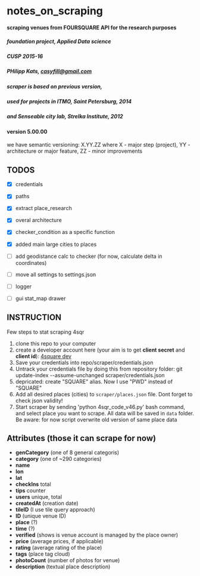 notes_on_scraping
=================
**scraping venues from FOURSQUARE API for the research purposes** 

##### foundation project, Applied Data science
##### CUSP 2015-16
##### PHilipp Kats, casyfill@gmail.com

##### scraper is based on previous version, 
##### used for projects in ITMO, Saint Petersburg, 2014
##### and Senseable city lab, Strelka Institute, 2012

#### version 5.00.00

we have semantic versioning: X.YY.ZZ 
where X - major step (project), 
YY - architecture or major feature,
ZZ - minor improvements

## TODOS
- [x] credentials
- [x] paths
- [x] extract place_research
- [x] overal architecture
- [x] checker_condition as a specific function
- [x] added main large cities to places
- [ ] add geodistance calc to checker (for now, calculate 	delta in coordinates)
- [ ] move all settings to settings.json
- [ ] logger
- [ ] gui stat_map drawer


## INSTRUCTION
Few steps to stat scraping 4sqr

1. clone this repo to your computer
2. create a developer account here (your aim is to get **client secret** and **client id**): [4square dev](https://developer.foursquare.com/)
3. Save your credentials into repo/scraper/credentials.json
4. Untrack your credentials file by doing this from repository folder: git update-index --assume-unchanged scraper/credentials.json
5. depricated: create "SQUARE" alias. Now I use "PWD" instead of "SQUARE"
6. Add all desired places (cities) to `scraper/places.json` file. Dont forget to check json validity!
7. Start scraper by sending 'python 4sqr_code_v46.py' bash command, and select place you want to scrape. All data will be saved in `data` folder. Be aware: for now script overwrite old version of same place data

## Attributes (those it can scrape for now)

- **genCategory** (one of 8 general categoris) 
- **category** (one of ~290 categories)
- **name**
- **lon**
- **lat**
- **checkIns** total
- **tips** counter
- **users** unique, total
- **createdAt** (creation date)
- **tileID** (I use tile query approach)
- **ID** (unique venue ID)
- **place** (?)
- **time** (?)
- **verified** (shows is venue account is managed by the place owner)
- **price** (average prices, if applicable)
- **rating** (average rating of the place)
- **tags** (place tag cloud)
- **photoCount** (number of photos for venue)
- **description** (textual place description)


